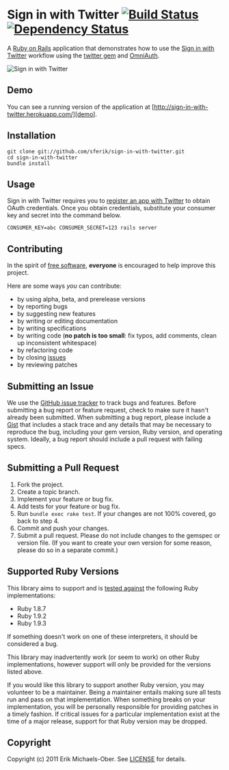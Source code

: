 # Sign in with Twitter [![Build Status](https://secure.travis-ci.org/sferik/sign-in-with-twitter.png?branch=master)][travis] [![Dependency Status](https://gemnasium.com/sferik/sign-in-with-twitter.png?travis)][gemnasium]
A [Ruby on Rails][ror] application that demonstrates how to use the [Sign in
with Twitter][siwt] workflow using the [twitter gem][twitter] and [OmniAuth][].

![Sign in with Twitter](https://github.com/sferik/sign-in-with-twitter/raw/master/screenshot.png "Sign in with Twitter")

[travis]: http://travis-ci.org/sferik/sign-in-with-twitter
[gemnasium]: https://gemnasium.com/sferik/sign-in-with-twitter
[ror]: http://rubyonrails.org/
[siwt]: https://dev.twitter.com/docs/auth/sign-twitter
[twitter]: https://rubygems.org/gems/twitter
[omniauth]: https://rubygems.org/gems/omniauth

## <a name="demo"></a>Demo
You can see a running version of the application at
[http://sign-in-with-twitter.herokuapp.com/][demo].

[demo]: http://sign-in-with-twitter.herokuapp.com/

## <a name="installation"></a>Installation
    git clone git://github.com/sferik/sign-in-with-twitter.git
    cd sign-in-with-twitter
    bundle install

## <a name="usage"></a>Usage
Sign in with Twitter requires you to [register an app with Twitter][apps] to
obtain OAuth credentials. Once you obtain credentials, substitute your consumer
key and secret into the command below.

[apps]: http://dev.twitter.com/apps

    CONSUMER_KEY=abc CONSUMER_SECRET=123 rails server

## <a name="contributing"></a>Contributing
In the spirit of [free software][free-sw], **everyone** is encouraged to help
improve this project.

[free-sw]: http://www.fsf.org/licensing/essays/free-sw.html

Here are some ways *you* can contribute:

* by using alpha, beta, and prerelease versions
* by reporting bugs
* by suggesting new features
* by writing or editing documentation
* by writing specifications
* by writing code (**no patch is too small**: fix typos, add comments, clean up inconsistent whitespace)
* by refactoring code
* by closing [issues][issues]
* by reviewing patches

[issues]: https://github.com/sferik/sign-in-with-twitter/issues

## <a name="issues"></a>Submitting an Issue
We use the [GitHub issue tracker][issues] to track bugs and features. Before
submitting a bug report or feature request, check to make sure it hasn't
already been submitted. When submitting a bug report, please include a [Gist][]
that includes a stack trace and any details that may be necessary to reproduce
the bug, including your gem version, Ruby version, and operating system.
Ideally, a bug report should include a pull request with failing specs.

[gist]: https://gist.github.com/

## <a name="pulls"></a>Submitting a Pull Request
1. Fork the project.
2. Create a topic branch.
3. Implement your feature or bug fix.
4. Add tests for your feature or bug fix.
5. Run `bundle exec rake test`. If your changes are not 100% covered, go back
   to step 4.
6. Commit and push your changes.
7. Submit a pull request. Please do not include changes to the gemspec or
   version file. (If you want to create your own version for some reason,
   please do so in a separate commit.)

## <a name="versions"></a>Supported Ruby Versions
This library aims to support and is [tested against][travis] the following Ruby
implementations:

* Ruby 1.8.7
* Ruby 1.9.2
* Ruby 1.9.3

If something doesn't work on one of these interpreters, it should be considered
a bug.

This library may inadvertently work (or seem to work) on other Ruby
implementations, however support will only be provided for the versions listed
above.

If you would like this library to support another Ruby version, you may
volunteer to be a maintainer. Being a maintainer entails making sure all tests
run and pass on that implementation. When something breaks on your
implementation, you will be personally responsible for providing patches in a
timely fashion. If critical issues for a particular implementation exist at the
time of a major release, support for that Ruby version may be dropped.

## <a name="copyright"></a>Copyright
Copyright (c) 2011 Erik Michaels-Ober. See [LICENSE][] for details.

[license]: https://github.com/sferik/sign-in-with-twitter/blob/master/LICENSE.md
